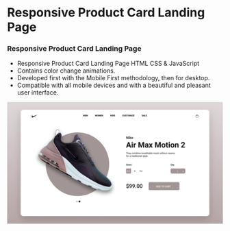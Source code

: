 #  Responsive Product Card Landing Page

### Responsive Product Card Landing Page

- Responsive Product Card Landing Page HTML CSS & JavaScript
- Contains color change animations.
- Developed first with the Mobile First methodology, then for desktop.
- Compatible with all mobile devices and with a beautiful and pleasant user interface.

![preview img](/preview.png)
